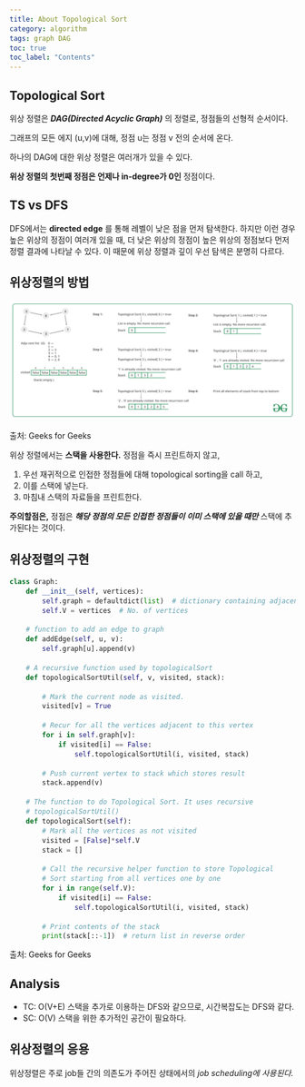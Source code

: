 ```yaml
---
title: About Topological Sort
category: algorithm
tags: graph DAG
toc: true
toc_label: "Contents"
---
```


## Topological Sort

위상 정렬은 **_DAG(Directed Acyclic Graph)_** 의 정렬로, 정점들의 선형적 순서이다.

그래프의 모든 에지 (u,v)에 대해, 정점 u는 정점 v 전의 순서에 온다.

하나의 DAG에 대한 위상 정렬은 여러개가 있을 수 있다.

**위상 정렬의 첫번째 정점은 언제나 in-degree가 0인** 정점이다.

## TS vs DFS

DFS에서는 **directed edge** 를 통해 레벨이 낮은 점을 먼저 탐색한다. 하지만 이런 경우 높은 위상의 정점이 여러개 있을 때, 더 낮은 위상의 정점이 높은 위상의 정점보다 먼저 정렬 결과에 나타날 수 있다. 이 때문에 위상 정렬과 깊이 우선 탐색은 분명히 다르다.

## 위상정렬의 방법

![Topological Sort implementation](/assets/images/ts1.png)

출처: Geeks for Geeks

위상 정렬에서는 **스택을 사용한다.** 정점을 즉시 프린트하지 않고,

1. 우선 재귀적으로 인접한 정점들에 대해 topological sorting을 call 하고,
2. 이를 스택에 넣는다.
3. 마침내 스택의 자료들을 프린트한다.

**주의할점은,** 정점은 **_해당 정점의 모든 인접한 정점들이 이미 스택에 있을 때만_** 스택에 추가된다는 것이다.

## 위상정렬의 구현

```python
class Graph:
    def __init__(self, vertices):
        self.graph = defaultdict(list)  # dictionary containing adjacency List
        self.V = vertices  # No. of vertices

    # function to add an edge to graph
    def addEdge(self, u, v):
        self.graph[u].append(v)

    # A recursive function used by topologicalSort
    def topologicalSortUtil(self, v, visited, stack):

        # Mark the current node as visited.
        visited[v] = True

        # Recur for all the vertices adjacent to this vertex
        for i in self.graph[v]:
            if visited[i] == False:
                self.topologicalSortUtil(i, visited, stack)

        # Push current vertex to stack which stores result
        stack.append(v)

    # The function to do Topological Sort. It uses recursive
    # topologicalSortUtil()
    def topologicalSort(self):
        # Mark all the vertices as not visited
        visited = [False]*self.V
        stack = []

        # Call the recursive helper function to store Topological
        # Sort starting from all vertices one by one
        for i in range(self.V):
            if visited[i] == False:
                self.topologicalSortUtil(i, visited, stack)

        # Print contents of the stack
        print(stack[::-1])  # return list in reverse order
```

출처: Geeks for Geeks

## Analysis

- TC: O(V+E)
  스택을 추가로 이용하는 DFS와 같으므로, 시간복잡도는 DFS와 같다.
- SC: O(V)
  스택을 위한 추가적인 공간이 필요하다.

## 위상정렬의 응용

위상정렬은 주로 job들 간의 의존도가 주어진 상태에서의 _job scheduling에 사용된다._
